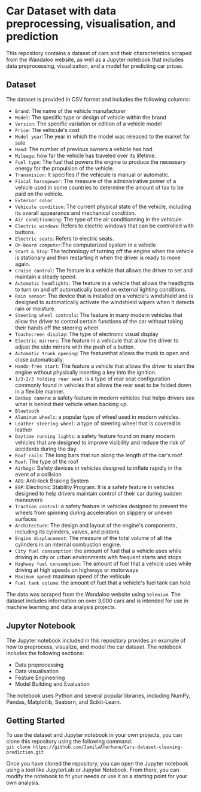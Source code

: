 # Car Dataset with data preprocessing, visualisation, and prediction

This repository contains a dataset of cars and their characteristics scraped from the Wandaloo website, as well as a Jupyter notebook that includes data preprocessing, visualization, and a model for predicting car prices.

## Dataset

The dataset is provided in CSV format and includes the following columns:

- `Brand`: The name of the vehicle manufacturer
- `Model`: The specific type or design of vehicle within the brand
- `Version`: The specific variation or edition of a vehicle model
- `Price`: The vehicule's cost
- `Model year`:The year in which the model was released to the market for sale
- `Hand`: The number of previous owners a vehicle has had.
- `Mileage`: how far the vehicle has traveled over its lifetime.
- `Fuel type`: The fuel that powers the engine to produce the necessary energy for the propulsion of the vehicle.
- `Transmision`: It specifies if the vehicule is manual or automatic.
- `Fiscal horsepower`: The measure of the administrative power of a vehicle used in some countries to determine the amount of tax to be paid on the vehicle.
- `Exterior color`
- `Vehicule condition`: The current physical state of the vehicle, including its overall appearance and mechanical condition. 
- `Air conditionning`: The type of the air conditionning in the vehicule.
- `Electric windows`: Refers to electric windows that can be controlled with buttons.
- `Electric seats`: Refers to electric seats.
- `On-board computer`:The computerized system in a vehicle
- `Start & Stop`: The technology of turning off the engine when the vehicle is stationary and then restarting it when the driver is ready to move again.
- `Cruise control`: The feature in a vehicle that allows the driver to set and maintain a steady speed.
- `Automatic headlights`: The feature in a vehicle that allows the headlights to turn on and off automatically based on external lighting conditions.
- `Rain sensor`: The device that is installed on a vehicle's windshield and is designed to automatically activate the windshield wipers when it detects rain or moisture.
- `Steering wheel controls`: The feature in many modern vehicles that allow the driver to control certain functions of the car without taking their hands off the steering wheel. 
- `Touchscreen display`: The type of electronic visual display
- `Electric mirrors`: The feature in a vehicule that allow the driver to adjust the side mirrors with the push of a button.
- `Automatic trunk opening`: The featurethat allows the trunk to open and close automatically.
- `Hands-free start`: The feature a vehicle that allows the driver to start the engine without physically inserting a key into the ignition.
- `1/3-2/3 folding rear seat`: is a type of rear seat configuration commonly found in vehicles that allows the rear seat to be folded down in a flexible manner.
- `Backup camera`: a safety feature in modern vehicles that helps drivers see what is behind their vehicle when backing up.
- `Bluetooth`
- `Aluminum wheels`: a popular type of wheel used in modern vehicles.
- `Leather steering wheel`: a type of steering wheel that is covered in leather
- `Daytime running lights`: a safety feature found on many modern vehicles that are designed to improve visibility and reduce the risk of accidents during the day.
- `Roof rails`: The long bars that run along the length of the car's roof.
- `Roof`: The type of the roof
- `Airbags`: Safety devices in vehicles designed to inflate rapidly in the event of a collision
- `ABS`: Anti-lock Braking System
- `ESP`: Electronic Stability Program. It is a safety feature in vehicles designed to help drivers maintain control of their car during sudden maneuvers
- `Traction control`: a safety feature in vehicles designed to prevent the wheels from spinning during acceleration on slippery or uneven surfaces
- `Architecture`: The design and layout of the engine's components, including its cylinders, valves, and pistons. 
- `Engine displacement`: The measure of the total volume of all the cylinders in an internal combustion engine. 
- `City fuel consumption`: the amount of fuel that a vehicle uses while driving in city or urban environments with frequent starts and stops
- `Highway fuel consumption`: The amount of fuel that a vehicle uses while driving at high speeds on highways or motorways
- `Maximum speed`: maximun speed of the vehicule
- `Fuel tank volume`: the amount of fuel that a vehicle's fuel tank can hold

The data was scraped from the Wandaloo website using `Selenium`. The dataset includes information on over 3,000 cars and is intended for use in machine learning and data analysis projects.

## Jupyter Notebook

The Jupyter notebook included in this repository provides an example of how to preprocess, visualize, and model the car dataset. The notebook includes the following sections:

- Data preprocessing
- Data visualisation
- Feature Engineering
- Model Building and Evaluation

The notebook uses Python and several popular libraries, including NumPy, Pandas, Matplotlib, Seaborn, and Scikit-Learn.

## Getting Started

To use the dataset and Jupyter notebook in your own projects, you can clone this repository using the following command:
<br>
`git clone https://github.com/JamilaAferhane/Cars-dataset-cleaning-prediction.git`

Once you have cloned the repository, you can open the Jupyter notebook using a tool like JupyterLab or Jupyter Notebook. From there, you can modify the notebook to fit your needs or use it as a starting point for your own analysis.
